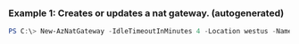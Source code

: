 ### Example 1: Creates or updates a nat gateway. (autogenerated)
```powershell
PS C:\> New-AzNatGateway -IdleTimeoutInMinutes 4 -Location westus -Name nat_gateway -PublicIpAddress {PublicIpAddress} -PublicIpPrefix {PublicIpPrefix} -ResourceGroupName MyResourceGroup -Sku {Sku}
```


